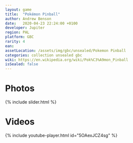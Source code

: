 ```yaml
---
layout: game
title:  "Pokémon Pinball"
author: Andrew Benson
date:   2020-04-23 22:24:00 +0100
developer: Jupiter
region: PAL
platform: GBC
rarity: 4
ean: 
assetLocation: /assets/img/gbc/unsealed/Pokemon Pinball
categories: collection unsealed gbc
wiki: https://en.wikipedia.org/wiki/Pok%C3%A9mon_Pinball
isSealed: false
---
```


# Photos

{% include slider.html %}

# Videos
{% include youtube-player.html id="5OAexJCZ4sg" %}
